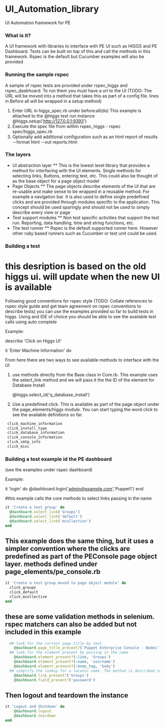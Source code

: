 UI_Automation_library
=====================

UI Automation framework for PE


### What is it? ##
A UI framework with libraries to interface with PE UI such as HIGGS and PE Dashboard. Tests can be built on top of this and call the methods in this framework. Rspec is the default but Cucumber examples will also be provided

### Running the sample rspec ##

A sample of rspec tests are provided under rspec_higgs and rspec_dasbhoard. To run them you must have a url to the  UI (TODO: The URL will be moved into a method that takes this as part of a config file. lines in Before all will be wrapped in a setup method)

1. Enter URL in higgs_spec.rb under before:all(do) This example is attached to the @higgs test run instance
   @higgs.setup('http://127.0.0.1:9393')
2. Execute the spec file from within rspec_higgs - rspec spec/higgs_spec.rb
3. Optionally add additional configuration such as an html report of results  --format html --out reports.html

### The layers
- UI abstraction layer ** This is the lowest level library that provides a method for interfacing with the UI elements. Single methods for selecting links, Buttons, entering text, etc. This could also be thought of as the base object for a page object model
- Page Objects ** The page objects describe elements of the UI that are re-usable and make sense to be wrapped in a reusable method. For example a navigation bar. It is also used to define single predefined clicks and are provided through modules specific to the application. This concept should be used sparingly and should not be used to simply describe every view or page
- Test support modules ** Non test specific activities that support the test run. Reporting, data handling, time and string functions, etc.
- The test runner ** Rspec is the default supported runner here. However other ruby based runners such as Cucumber or test unit could be used.

### Building a test
 # this desription is based on the old higgs ui. will update when the new UI is available
Following good conventions for rspec style (TODO: Collate references to rspec style guide and get team agreement on rspec conventions to describe tests) you can use the examples provided so far to build tests in higgs. Using and IDE of choice you should be able to see the available test calls using auto complete

Example:

describe 'Click on Higgs UI'

it 'Enter Machine Information' do

From here there are two ways to see available methods to interface with the UI

1. use methods directly from the Base class in Core.rb. This example uses the select_link method and we will pass it the the ID of the element for Database Install

      @higgs.select_id('q_database_install')

2. Use a predefined click. This is available as part of the page object under the page_elements/higgs module. You can start typing the word click to see the available definitions so far.
```ruby
 click_machine_information
 click_install_type
 click_database_information
 click_console_information
 click_smtp_info
 click_misc
```

### Building a test example id the PE dashboard

(see the examples under rspec dashboard)

Example:

it 'login' do
    @dashboard.login('admin@example.com','Puppet1')
end

#this example calls the core methods to select  links passing in the name
```ruby
it 'Create a test_group' do
  @dashboard.select_link('Groups')
  @dashboard.select_link('default')
  @dashboard.select_link('mcollective')
end
```

## This example does the same thing, but it uses a simpler convention where the clicks are predefined as part of the PEConsole page object layer. methods defined under page_elements/pe_console.rb
```ruby
it 'Create a test group moved to page object module' do
  click_groups
  click_default
  click_mcollective
end
```

## these are some validation methods in selenium. rspec matchers can also be added but not included in this example
```ruby
  ## look for the current page title by text
    @dashboard.page_title_present?('Puppet Enterprise Console - Nodes')
  ## look for the element present by passing in the name
    @dashboard.element_present?(:link, 'Groups')
    @dashboard.element_present?(:name, 'username')
    @dashboard.element_present?(:body_tag, 'body')
  ## simplify the lookup for a locator name. The method is described in the name and you just pass in the text which is usually the text visible on the page for a link or button
    @dashboard.link_present?('Groups')
    @dashboard.field_present?('password')
```

## Then logout and teardown the instance
```ruby
it 'Logout and Shutdown' do
    @dashboard.logout
    @dashboard.teardown
end
```



